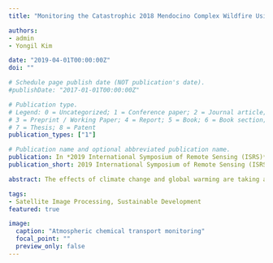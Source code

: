 ```yaml
---
title: "Monitoring the Catastrophic 2018 Mendocino Complex Wildfire Using the Sentinel Constellation"

authors:
- admin
- Yongil Kim

date: "2019-04-01T00:00:00Z"
doi: ""

# Schedule page publish date (NOT publication's date).
#publishDate: "2017-01-01T00:00:00Z"

# Publication type.
# Legend: 0 = Uncategorized; 1 = Conference paper; 2 = Journal article;
# 3 = Preprint / Working Paper; 4 = Report; 5 = Book; 6 = Book section;
# 7 = Thesis; 8 = Patent
publication_types: ["1"]

# Publication name and optional abbreviated publication name.
publication: In *2019 International Symposium of Remote Sensing (ISRS)*
publication_short: 2019 International Symposium of Remote Sensing (ISRS) (Taipei, Taiwan)

abstract: The effects of climate change and global warming are taking a toll on the Earth’s environment. Natural disasters have become more frequent and destructive while weather conditions have become more unpredictable and severe. In the summer of 2018, California suffered their largest forest fire as the Ranch and River fires engulfed the northern Californian vegetation region in two months of flames, devouring approximately 1,858 km2 of land, ravaging numerous buildings, and causing multiple injuries and evacuations. The flames rapidly spread and threatened numerous cities and communities due to the gusty, arid, and warmer temperature conditions in the area. Wildfires have been observed and monitored using earth-observation satellites in the past. In this study, measurements from the TROPOspheric Monitoring Instrument (TROPOMI) aboard the recently-launched Sentinel-5 Precursor (S5P) satellite are used to analyze the air quality of the burned area. Compared to previous satellites, the S5P TROPOMI provides measurements at higher spatial resolution with daily coverage of the Earth. Measurements of carbon monoxide (CO), nitrogen dioxide (NO2), and aerosols are compared to demonstrate the burden on the air and the subsequent migration of the atmospheric constituents from the complex fire.

tags:
- Satellite Image Processing, Sustainable Development
featured: true

image:
  caption: "Atmospheric chemical transport monitoring"
  focal_point: ""
  preview_only: false
---
```

